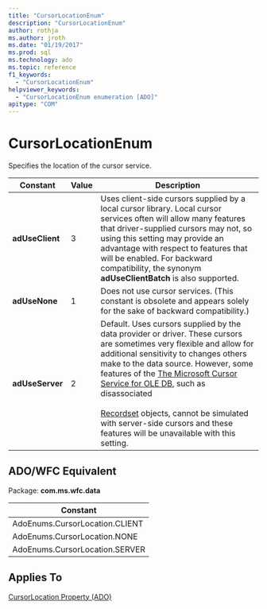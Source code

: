 ```yaml
---
title: "CursorLocationEnum"
description: "CursorLocationEnum"
author: rothja
ms.author: jroth
ms.date: "01/19/2017"
ms.prod: sql
ms.technology: ado
ms.topic: reference
f1_keywords:
  - "CursorLocationEnum"
helpviewer_keywords:
  - "CursorLocationEnum enumeration [ADO]"
apitype: "COM"
---
```

# CursorLocationEnum
Specifies the location of the cursor service.  
  
|Constant|Value|Description|  
|--------------|-----------|-----------------|  
|**adUseClient**|3|Uses client-side cursors supplied by a local cursor library. Local cursor services often will allow many features that driver-supplied cursors may not, so using this setting may provide an advantage with respect to features that will be enabled. For backward compatibility, the synonym **adUseClientBatch** is also supported.|  
|**adUseNone**|1|Does not use cursor services. (This constant is obsolete and appears solely for the sake of backward compatibility.)|  
|**adUseServer**|2|Default. Uses cursors supplied by the data provider or driver. These cursors are sometimes very flexible and allow for additional sensitivity to changes others make to the data source. However, some features of the [The Microsoft Cursor Service for OLE DB](../../guide/data/the-microsoft-cursor-service-for-ole-db.md), such as disassociated<br /><br /> [Recordset](./recordset-object-ado.md) objects, cannot be simulated with server-side cursors and these features will be unavailable with this setting.|  
  
## ADO/WFC Equivalent  
 Package: **com.ms.wfc.data**  
  
|Constant|  
|--------------|  
|AdoEnums.CursorLocation.CLIENT|  
|AdoEnums.CursorLocation.NONE|  
|AdoEnums.CursorLocation.SERVER|  
  
## Applies To  
 [CursorLocation Property (ADO)](./cursorlocation-property-ado.md)